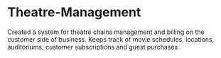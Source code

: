 # Theatre-Management
Created a system for theatre chains management and billing on the customer side of business. Keeps track of movie schedules, locations, auditoriums, customer subscriptions and guest purchases
